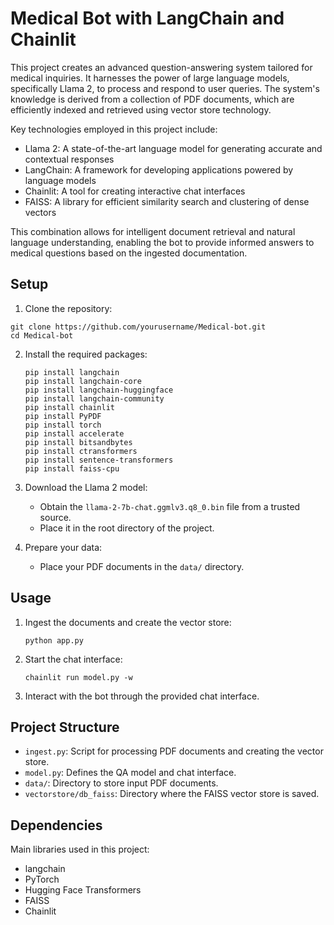 # Medical Bot with LangChain and Chainlit

This project creates an advanced question-answering system tailored for medical inquiries. It harnesses the power of large language models, specifically Llama 2, to process and respond to user queries. The system's knowledge is derived from a collection of PDF documents, which are efficiently indexed and retrieved using vector store technology.

Key technologies employed in this project include:
- Llama 2: A state-of-the-art language model for generating accurate and contextual responses
- LangChain: A framework for developing applications powered by language models
- Chainlit: A tool for creating interactive chat interfaces
- FAISS: A library for efficient similarity search and clustering of dense vectors

This combination allows for intelligent document retrieval and natural language understanding, enabling the bot to provide informed answers to medical questions based on the ingested documentation.

## Setup
 1. Clone the repository:
 ```
 git clone https://github.com/yourusername/Medical-bot.git
 cd Medical-bot
```
2. Install the required packages:
   ```
   pip install langchain
   pip install langchain-core
   pip install langchain-huggingface
   pip install langchain-community
   pip install chainlit
   pip install PyPDF
   pip install torch
   pip install accelerate
   pip install bitsandbytes
   pip install ctransformers
   pip install sentence-transformers
   pip install faiss-cpu
   ```
3. Download the Llama 2 model:
   - Obtain the `llama-2-7b-chat.ggmlv3.q8_0.bin` file from a trusted source.
   - Place it in the root directory of the project.
     
4. Prepare your data:
   - Place your PDF documents in the `data/` directory.
  
## Usage
 1. Ingest the documents and create the vector store:
      ```
      python app.py
      ```
 2. Start the chat interface:
     ```
     chainlit run model.py -w
     ```
 3. Interact with the bot through the provided chat interface.

## Project Structure
 - `ingest.py`: Script for processing PDF documents and creating the vector store.
 - `model.py`: Defines the QA model and chat interface.
 - `data/`: Directory to store input PDF documents.
 - `vectorstore/db_faiss`: Directory where the FAISS vector store is saved.

## Dependencies
Main libraries used in this project:
  - langchain
  - PyTorch
  - Hugging Face Transformers
  - FAISS
  - Chainlit
  

